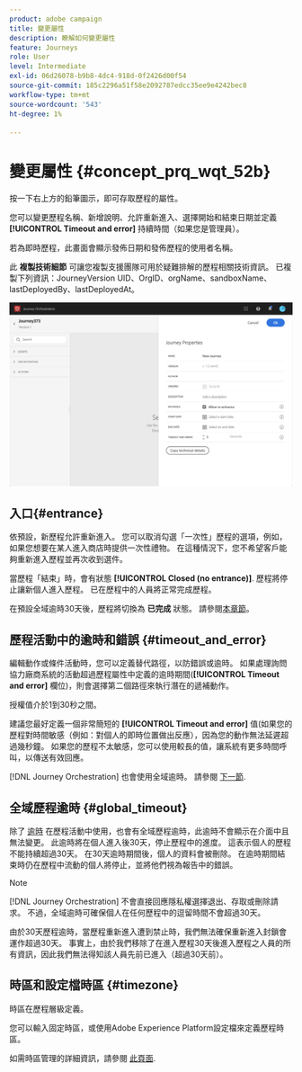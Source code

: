 ```yaml
---
product: adobe campaign
title: 變更屬性
description: 瞭解如何變更屬性
feature: Journeys
role: User
level: Intermediate
exl-id: 06d26078-b9b8-4dc4-918d-0f2426d00f54
source-git-commit: 185c2296a51f58e2092787edcc35ee9e4242bec8
workflow-type: tm+mt
source-wordcount: '543'
ht-degree: 1%

---
```


# 變更屬性 {#concept_prq_wqt_52b}

按一下右上方的鉛筆圖示，即可存取歷程的屬性。

您可以變更歷程名稱、新增說明、允許重新進入、選擇開始和結束日期並定義 **[!UICONTROL Timeout and error]** 持續時間（如果您是管理員）。

若為即時歷程，此畫面會顯示發佈日期和發佈歷程的使用者名稱。

此 **複製技術細節** 可讓您複製支援團隊可用於疑難排解的歷程相關技術資訊。 已複製下列資訊：JourneyVersion UID、OrgID、orgName、sandboxName、lastDeployedBy、lastDeployedAt。

![](../assets/journey32.png)

## 入口{#entrance}

依預設，新歷程允許重新進入。 您可以取消勾選「一次性」歷程的選項，例如，如果您想要在某人進入商店時提供一次性禮物。 在這種情況下，您不希望客戶能夠重新進入歷程並再次收到選件。

當歷程「結束」時，會有狀態 **[!UICONTROL Closed (no entrance)]**. 歷程將停止讓新個人進入歷程。 已在歷程中的人員將正常完成歷程。

在預設全域逾時30天後，歷程將切換為 **已完成** 狀態。 請參閱[本章節](#global_timeout)。

## 歷程活動中的逾時和錯誤 {#timeout_and_error}

編輯動作或條件活動時，您可以定義替代路徑，以防錯誤或逾時。 如果處理詢問協力廠商系統的活動超過歷程屬性中定義的逾時期間(**[!UICONTROL Timeout and  error]** 欄位)，則會選擇第二個路徑來執行潛在的遞補動作。

授權值介於1到30秒之間。

建議您最好定義一個非常簡短的 **[!UICONTROL Timeout and error]** 值(如果您的歷程對時間敏感（例如：對個人的即時位置做出反應），因為您的動作無法延遲超過幾秒鐘。 如果您的歷程不太敏感，您可以使用較長的值，讓系統有更多時間呼叫，以傳送有效回應。

[!DNL Journey Orchestration] 也會使用全域逾時。 請參閱 [下一節](#global_timeout).

## 全域歷程逾時 {#global_timeout}

除了 [逾時](#timeout_and_error) 在歷程活動中使用，也會有全域歷程逾時，此逾時不會顯示在介面中且無法變更。 此逾時將在個人進入後30天，停止歷程中的進度。 這表示個人的歷程不能持續超過30天。 在30天逾時期間後，個人的資料會被刪除。 在逾時期間結束時仍在歷程中流動的個人將停止，並將他們視為報告中的錯誤。

>[!NOTE]
>
>[!DNL Journey Orchestration] 不會直接回應隱私權選擇退出、存取或刪除請求。 不過，全域逾時可確保個人在任何歷程中的逗留時間不會超過30天。

由於30天歷程逾時，當歷程重新進入遭到禁止時，我們無法確保重新進入封鎖會運作超過30天。 事實上，由於我們移除了在進入歷程30天後進入歷程之人員的所有資訊，因此我們無法得知該人員先前已進入（超過30天前）。

## 時區和設定檔時區 {#timezone}

時區在歷程層級定義。

您可以輸入固定時區，或使用Adobe Experience Platform設定檔來定義歷程時區。

如需時區管理的詳細資訊，請參閱 [此頁面](../building-journeys/timezone-management.md).
